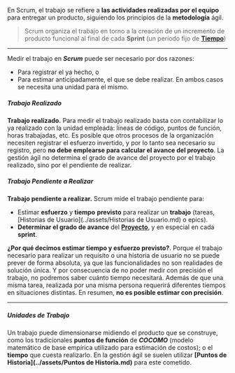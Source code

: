 En Scrum, el trabajo se refiere a **las actividades realizadas por el equipo** para entregar un producto, siguiendo los principios de la **metodología** ágil.

> Scrum organiza el trabajo en torno a la creación de un incremento de producto funcional al final de cada **Sprint** (un período fijo de **[Tiempo](../assets/Tiempo.md)**)
****
Medir el trabajo en ***Scrum*** puede ser necesario por dos razones: 
- Para registrar el ya hecho, o 
- Para estimar anticipadamente, el que se debe realizar.
En ambos casos se necesita una unidad para el mismo.
##### **Trabajo Realizado**
**Trabajo realizado.** Para medir el trabajo realizado basta con contabilizar lo ya realizado con la unidad empleada: líneas de código, puntos de función, horas trabajadas, etc.
Es posible que otros procesos de la organización necesiten registrar el esfuerzo invertido, y por lo tanto sea necesario su registro, pero **no debe emplearse para calcular el avance del proyecto**. La gestión ágil no determina el grado de avance del proyecto por el trabajo realizado, sino por el pendiente de realizar.
##### **Trabajo Pendiente a Realizar**
**Trabajo pendiente a realizar.** Scrum mide el trabajo pendiente para:
- Estimar **esfuerzo** y **tiempo** **previsto** para realizar un **trabajo** (tareas, [Historias de Usuario](../assets/Historias de Usuario.md) o epics).  
- **Determinar el grado de avance** del **[Proyecto](../assets/Proyecto.md)**, y en especial en cada **sprint**.

**¿Por qué decimos estimar tiempo y esfuerzo previsto?**. Porque el trabajo necesario para realizar un requisito o una historia de usuario no se puede prever de forma absoluta, ya que las funcionalidades no son realidades de solución única. Y por consecuencia de no poder medir con precisión el trabajo, no podremos saber cuánto tiempo necesitará. Además de que una misma tarea, realizada por una misma persona requerirá diferentes tiempos en situaciones distintas. En resumen, **no es posible estimar con precisión**.
****
##### **Unidades de Trabajo**
Un trabajo puede dimensionarse midiendo el producto que se construye, como los tradicionales **puntos de función** de ***COCOMO*** (modelo matemático de base empírica utilizado para estimación de costos); o el **tiempo** que cuesta realizarlo.
En la gestión ágil se suelen utilizar **[Puntos de Historia](../assets/Puntos de Historia.md)** para este cometido.
